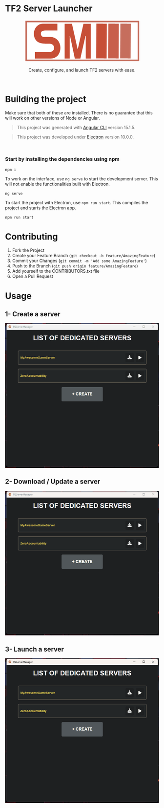 # TF2 Server Launcher

<div align="center">
  <img src="src/assets/imgs/Logo.png">
  
  Create, configure, and launch TF2 servers with ease.
</div>

<br>

# Building the project

Make sure that both of these are installed. There is no guarantee that this will work on other versions of Node or Angular.

> This project was generated with [Angular CLI](https://github.com/angular/angular-cli) version 15.1.5.

> This project was developed under [Electron](https://www.npmjs.com/package/electron) version 10.0.0.

<br>        

### Start by installing the dependencies using npm

```
npm i
```

To work on the interface, use `ng serve` to start the development server. This will not enable the functionalities built with Electron.
```
ng serve
```

To start the project with Electron, use `npm run start`. This compiles the project and starts the Electron app.
```
npm run start
```

# Contributing

1. Fork the Project
2. Create your Feature Branch (`git checkout -b feature/AmazingFeature`)
3. Commit your Changes (`git commit -m 'Add some AmazingFeature'`)
4. Push to the Branch (`git push origin feature/AmazingFeature`)
5. Add yourself to the CONTRIBUTORS.txt file
6. Open a Pull Request

# Usage

## 1- Create a server
![Create a server](src/assets/gifs/sv-create.gif)

## 2- Download / Update a server
![Download / Update a server](src/assets/gifs/sv-download.gif)

## 3- Launch a server
![Launch a server](src/assets/gifs/sv-launch.gif)
